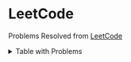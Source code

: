 # LeetCode
Problems Resolved from [LeetCode](https://leetcode.com/)

<details><summary>Table with Problems</summary>
<p>

| Problem #  | Title | Solution | Tags
| ------------- | ------------- | ------------- | ------------- |
| 0003  | [Longest Substring](https://leetcode.com/problems/longest-substring-without-repeating-characters/)  | [Link](https://github.com/fscheu/LeetCode/tree/main/0003.%20Longest%20Substring) | `Hash Table` `String` `Sliding Window`
| 0019  | [Remove Nth Node from the End](https://leetcode.com/problems/remove-nth-node-from-end-of-list/) | [Link](https://github.com/fscheu/LeetCode/tree/main/0019.%20Remove%20Nth%20Node%20from%20the%20End) | `Linked List` `Two Pointers`

</p>
</details>